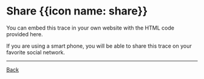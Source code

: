 # Share {{icon name: share}}

You can embed this trace in your own website with the HTML code provided here.

If you are using a smart phone, you will be able to share this trace
on your favorite social network.

----

[Back](#..)
